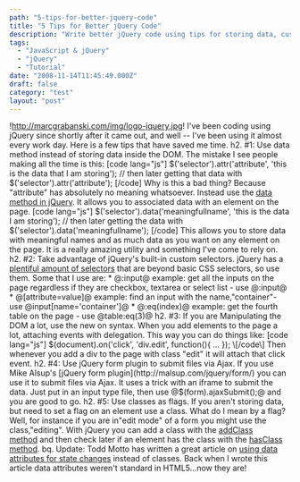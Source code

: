 ```yaml
---
path: "5-tips-for-better-jquery-code"
title: "5 Tips for Better jQuery Code"
description: "Write better jQuery code using tips for storing data, custom selectors, ajax file forms and livequery plugin."
tags: 
  - "JavaScript & jQuery"
  - "jQuery"
  - "Tutorial"
date: "2008-11-14T11:45:49.000Z"
draft: false
category: "test"
layout: "post"
---
```


!http://marcgrabanski.com/img/logo-jquery.jpg! I've been coding using jQuery since shortly after it came out, and well -- I've been using it almost every work day. Here is a few tips that have saved me time. h2. #1: Use data method instead of storing data inside the DOM. The mistake I see people making all the time is this: \[code lang="js"\] $('selector').attr('attribute', 'this is the data that I am storing'); // then later getting that data with $('selector').attr('attribute'); \[/code\] Why is this a bad thing? Because "attribute" has absolutely no meaning whatsoever. Instead use the [data method in jQuery](http://api.jquery.com/jQuery.data/). It allows you to associated data with an element on the page. \[code lang="js"\] $('selector').data('meaningfullname', 'this is the data I am storing'); // then later getting the data with $('selector').data('meaningfullname'); \[/code\] This allows you to store data with meaningful names and as much data as you want on any element on the page. It is a really amazing utility and something I've come to rely on. h2. #2: Take advantage of jQuery's built-in custom selectors. jQuery has a [plentiful amount of selectors](http://api.jquery.com/category/selectors/) that are beyond basic CSS selectors, so use them. Some that I use are: * @:input@ example: get all the inputs on the page regardless if they are checkbox, textarea or select list - use @:input@ * @\[attribute=value\]@ example: find an input with the name,"container"- use @input\[name='container'\]@ * @:eq(index)@ example: get the fourth table on the page - use @table:eq(3)@ h2. #3: If you are Manipulating the DOM a lot, use the new on syntax. When you add elements to the page a lot, attaching events with delegation. This way you can do things like: \[code lang="js"\] $(document).on('click', 'div.edit', function(){ ... }); \[/code\] Then whenever you add a div to the page with class "edit" it will attach that click event. h2. #4: Use jQuery form plugin to submit files via Ajax. If you use Mike Alsup's [jQuery form plugin](http://malsup.com/jquery/form/) you can use it to submit files via Ajax. It uses a trick with an iframe to submit the data. Just put in an input type file, then use @$(form).ajaxSubmit();@ and you are good to go. h2. #5: Use classes as flags. If you aren't storing data, but need to set a flag on an element use a class. What do I mean by a flag? Well, for instance if you are in"edit mode" of a form you might use the class,"editing". With jQuery you can add a class with the [addClass method](http://api.jquery.com/addClass/) and then check later if an element has the class with the [hasClass method](http://api.jquery.com/hasClass/). bq. Update: Todd Motto has written a great article on [using data attributes for state changes](http://toddmotto.com/stop-toggling-classes-with-js-use-behaviour-driven-dom-manipulation-with-data-states/) instead of classes. Back when I wrote this article data attributes weren't standard in HTML5...now they are!